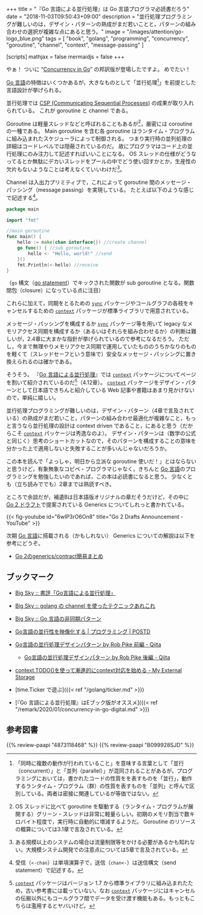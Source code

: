 +++
title = "『Go 言語による並行処理』は Go 言語プログラマ必読書だろう"
date = "2018-11-03T09:50:43+09:00"
description = "並行処理プログラミングが難しいのは，デザイン・パターンの熟成がまだ若いことと，パターンの組み合わせの選択が複雑な点にあると思う。"
image = "/images/attention/go-logo_blue.png"
tags = [ "book", "golang", "programming", "concurrency", "goroutine", "channel", "context", "message-passing" ]

[scripts]
  mathjax = false
  mermaidjs = false
+++

やぁ！ ついに “[Concurrency in Go](https://katherine.cox-buday.com/concurrency-in-go/)” の邦訳版が登場したですよ。
めでたい！

[Go 言語]の特徴はいくつかあるが，大きなものとして「並行処理[^cm1]」を前提とした言語設計が挙げられる。

[^cm1]: 「同時に複数の動作が行われていること」を意味する言葉として「並行（concurrent）」と「並列（parallel）」が混同されることがあるが，プログラミングにおいては，書かれたコードの性質をを表すものを「並行」，動作するランタイム・プログラム（群）の性質を表すものを「並列」と呼んで区別している。両者は密接に関連しているが等価ではない。

並行処理では [CSP (Communicating Sequential Processes)](https://dl.acm.org/citation.cfm?doid=359576.359585) の成果が取り入れられている。
これが goroutine と channel である。

Goroutine は軽量スレッドなどと呼ばれることもあるが[^thrd1]，厳密には coroutine の一種である。
Main goroutine を含む各 goroutine はランタイム・プログラムに組み込まれたスケジューラによって制御される。
つまり実行時の並列処理の詳細はコードレベルでは隠蔽されているのだ。
故にプログラマはコード上の並行処理にのみ注力して記述すればいいことになる。
OS スレッドの仕様がどうなってるとか無駄にデカいスレッドをプールの中でどう使い回すかとか，生産性の欠片もないようなことは考えなくていいわけだ[^grt1]。

[^thrd1]: OS スレッドに比べて goroutine を駆動する（ランタイム・プログラムが展開する）グリーン・スレッドは非常に軽量らしい。初期のメモリ割当で数キロバイト程度で，実行時に自動的に増減するようだ。 Goroutine のリソースの概算については3.1章で言及されている。
[^grt1]: ある規模以上のシステムの場合は流量制限等をかける必要があるかも知れない。大規模システム開発での注意点については5章で言及されている。

Channel は入出力プリミティブで，これによって goroutine 間のメッセージ・パッシング（message passing）を実現している。
たとえば以下のような感じで記述する[^ch1]。

[^ch1]: 受信（`<-chan`）は単項演算子で，送信（`chan<-`）は送信構文（send statement）で記述する。

```go
package main

import "fmt"

//main goroutine
func main() {
    hello := make(chan interface{}) //create channel
    go func() { //sub goroutine
        hello <- "Hello, world!" //send
    }()
    fmt.Println(<-hello) //receive
}
```

（`go` 構文（[go statement](https://golang.org/ref/spec#Go_statements "The Go Programming Language Specification - The Go Programming Language")）でキックされた関数が sub goroutine となる。関数閉包（closure）になっている点に注目）

これらに加えて，同期をとるための [`sync`] パッケージやコールグラフの各枝をキャンセルするための [`context`] パッケージが標準ライブラリで用意されている。

メッセージ・パッシングを構成するか [`sync`] パッケージ等を用いて legacy なメモリアクセス同期を構成するか（あるいはそれらを組み合わせるか）の判断は難しいが，2.4章に大まかな指針が挙げられているので参考になるだろう。
ただし，今まで無理やりメモリアクセス同期で運用していたもののうちかなりのものを軽くて（スレッドセーフという意味で）安全なメッセージ・パッシングに置き換えられるのは確かである。

そうそう。
『[Go 言語による並行処理]』では [`context`] パッケージについてページを割いて紹介されているのだ[^cxt1]（4.12章）。
[`context`] パッケージをデザイン・パターンとして日本語できちんと紹介している Web 記事や書籍はあまり見かけないので，単純に嬉しい。

[^cxt1]: [`context`] パッケージはバージョン 1.7 から標準ライブラリに組み込まれたため，古い参考書には載っていない。なお [`context`] パッケージにはキャンセルの伝搬以外にもコールグラフ間でデータを受け渡す機能もある。もっともこちらは濫用するとヤバいけど。

並行処理プログラミングが難しいのは，デザイン・パターン（4章で言及されている）の熟成がまだ若いこと，パターンの組み合わせ最適化が複雑なこと，もっと言うなら並行処理の設計は context driven であること，にあると思う（だからこそ [`context`] パッケージは秀逸なのよ）。
デザイン・パターンは（数学の公式と同じく）思考のショートカットなので，そのパターンを構成することの意味を分かった上で適用しないと失敗することが多いんじゃないだろうか。

この本を読んで「よっしゃ，明日から立派な goroutine 使いだ！」とはならないと思うけど，有象無象なコピペ・プログラマじゃなく，きちんと [Go 言語]のプログラミングを勉強したいのであれば，この本は必読書になると思う。
少なくとも（立ち読みででも）2章までは熟読すべき。

ところで余談だが，補遺Bは日本語版オリジナルの章だそうだけど，その中に [Go 2 ドラフト](https://blog.golang.org/go2draft "Go 2 Draft Designs - The Go Blog")で提案されている Generics についてしれっと書かれている。

{{< fig-youtube id="6wIP3rO6On8" title="Go 2 Drafts Announcement - YouTube" >}}

次期 [Go 言語]に搭載される（かもしれない） Generics についての解説は以下を参考にどうぞ。

- [Go 2のgenerics/contract簡易まとめ](https://qiita.com/lufia/items/242d25e8c93d88e22a2e)

## ブックマーク

- [Big Sky :: 書評「Go言語による並行処理」](https://mattn.kaoriya.net/software/lang/go/concurrency-in-go.htm)
- [Big Sky :: golang の channel を使ったテクニックあれこれ](http://mattn.kaoriya.net/software/lang/go/20160706165757.htm)
- [Big Sky :: Go 言語の非同期パターン](https://mattn.kaoriya.net/software/lang/go/20180531104907.htm)
- [Go言語の並行性を映像化する | プログラミング | POSTD](http://postd.cc/go_concurrency_visualize/)
- [Go言語の並行処理デザインパターン by Rob Pike 前編 - Qiita](http://qiita.com/tfutada/items/a289628d8b2d0af6152d)
    - [Go言語の並行処理デザインパターン by Rob Pike 後編 - Qiita](http://qiita.com/tfutada/items/dc8db894ac270a79ef2b)
- [context.TODO()を使って漸進的にcontext対応を始める - My External Storage](https://budougumi0617.github.io/2020/02/21/use-context/)

- [time.Ticker で遊ぶ]({{< ref "/golang/ticker.md" >}})
- [『Go 言語による並行処理』はEブック版がオススメ]({{< ref "/remark/2020/01/concurrency-in-go-digital.md" >}})

[Go 言語による並行処理]: https://www.amazon.co.jp/exec/obidos/ASIN/4873118468/baldandersinf-22/ "Go言語による並行処理 | Katherine Cox-Buday, 山口 能迪 |本 | 通販 | Amazon"
[Go 言語]: https://golang.org/ "The Go Programming Language"
[`sync`]: https://golang.org/pkg/sync/ "sync - The Go Programming Language"
[`context`]: https://golang.org/pkg/context/ "context - The Go Programming Language"

## 参考図書

{{% review-paapi "4873118468" %}} <!-- Go言語による並行処理 -->
{{% review-paapi "B099928SJD" %}} <!-- プログラミング言語Go -->
